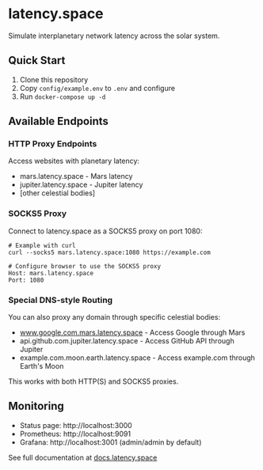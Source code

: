 # latency.space

Simulate interplanetary network latency across the solar system.

## Quick Start

1. Clone this repository
2. Copy `config/example.env` to `.env` and configure
3. Run `docker-compose up -d`

## Available Endpoints

### HTTP Proxy Endpoints

Access websites with planetary latency:

- mars.latency.space - Mars latency
- jupiter.latency.space - Jupiter latency
- [other celestial bodies]

### SOCKS5 Proxy

Connect to latency.space as a SOCKS5 proxy on port 1080:

```
# Example with curl
curl --socks5 mars.latency.space:1080 https://example.com

# Configure browser to use the SOCKS5 proxy
Host: mars.latency.space
Port: 1080
```

### Special DNS-style Routing

You can also proxy any domain through specific celestial bodies:

- www.google.com.mars.latency.space - Access Google through Mars
- api.github.com.jupiter.latency.space - Access GitHub API through Jupiter
- example.com.moon.earth.latency.space - Access example.com through Earth's Moon

This works with both HTTP(S) and SOCKS5 proxies.

## Monitoring

- Status page: http://localhost:3000
- Prometheus: http://localhost:9091
- Grafana: http://localhost:3001 (admin/admin by default)

See full documentation at [docs.latency.space](https://docs.latency.space)